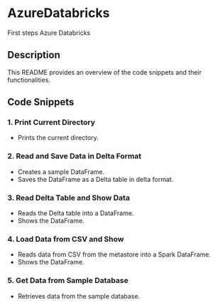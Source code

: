 # AzureDatabricks
First steps Azure Databricks

## Description
This README provides an overview of the code snippets and their functionalities.

## Code Snippets

### 1. Print Current Directory
- Prints the current directory.

### 2. Read and Save Data in Delta Format
- Creates a sample DataFrame.
- Saves the DataFrame as a Delta table in delta format.

### 3. Read Delta Table and Show Data
- Reads the Delta table into a DataFrame.
- Shows the DataFrame.

### 4. Load Data from CSV and Show
- Reads data from CSV from the metastore into a Spark DataFrame.
- Shows the DataFrame.

### 5. Get Data from Sample Database
- Retrieves data from the sample database.


